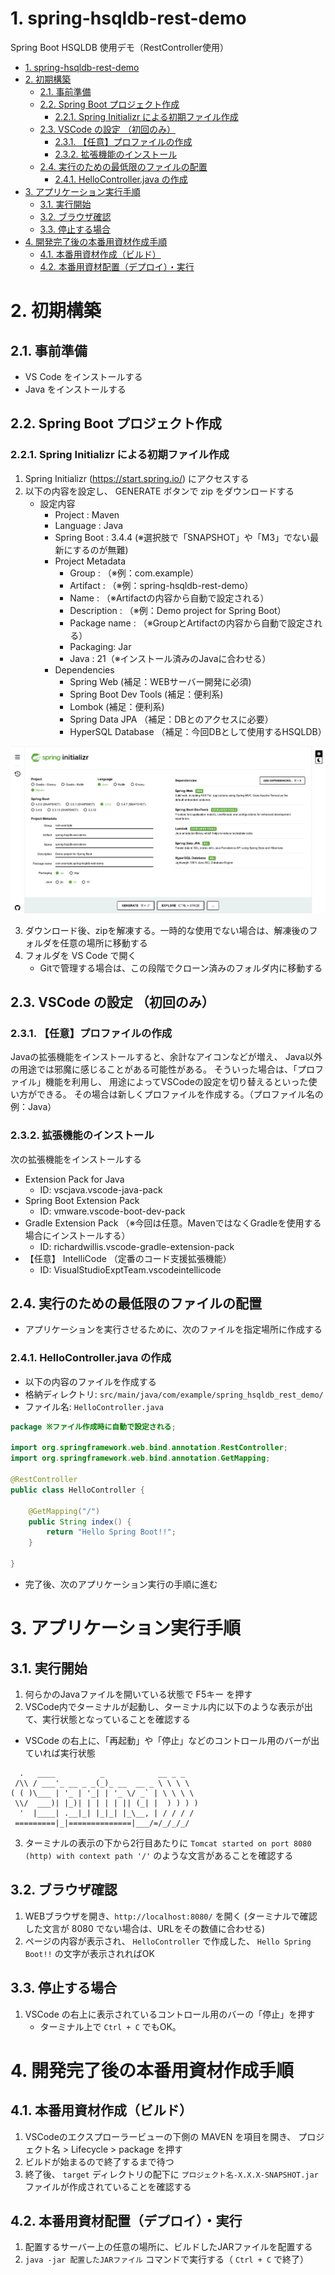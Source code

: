 # 1. spring-hsqldb-rest-demo
Spring Boot HSQLDB 使用デモ（RestController使用）

- [1. spring-hsqldb-rest-demo](#1-spring-hsqldb-rest-demo)
- [2. 初期構築](#2-初期構築)
  - [2.1. 事前準備](#21-事前準備)
  - [2.2. Spring Boot プロジェクト作成](#22-spring-boot-プロジェクト作成)
    - [2.2.1. Spring Initializr による初期ファイル作成](#221-spring-initializr-による初期ファイル作成)
  - [2.3. VSCode の設定 （初回のみ）](#23-vscode-の設定-初回のみ)
    - [2.3.1. 【任意】プロファイルの作成](#231-任意プロファイルの作成)
    - [2.3.2. 拡張機能のインストール](#232-拡張機能のインストール)
  - [2.4. 実行のための最低限のファイルの配置](#24-実行のための最低限のファイルの配置)
    - [2.4.1. HelloController.java の作成](#241-hellocontrollerjava-の作成)
- [3. アプリケーション実行手順](#3-アプリケーション実行手順)
  - [3.1. 実行開始](#31-実行開始)
  - [3.2. ブラウザ確認](#32-ブラウザ確認)
  - [3.3. 停止する場合](#33-停止する場合)
- [4. 開発完了後の本番用資材作成手順](#4-開発完了後の本番用資材作成手順)
  - [4.1. 本番用資材作成（ビルド）](#41-本番用資材作成ビルド)
  - [4.2. 本番用資材配置（デプロイ）・実行](#42-本番用資材配置デプロイ実行)


# 2. 初期構築
## 2.1. 事前準備
- VS Code をインストールする
- Java をインストールする

## 2.2. Spring Boot プロジェクト作成
### 2.2.1. Spring Initializr による初期ファイル作成
1. Spring Initializr (https://start.spring.io/) にアクセスする
2. 以下の内容を設定し、 GENERATE ボタンで zip をダウンロードする
    - 設定内容
        - Project : Maven
        - Language : Java
        - Spring Boot : 3.4.4 (※選択肢で「SNAPSHOT」や「M3」でない最新にするのが無難)
        - Project Metadata
            - Group : （※例：com.example）
            - Artifact : （※例：spring-hsqldb-rest-demo）
            - Name : （※Artifactの内容から自動で設定される）
            - Description : （※例：Demo project for Spring Boot）
            - Package name : （※GroupとArtifactの内容から自動で設定される）
            - Packaging: Jar
            - Java : 21（※インストール済みのJavaに合わせる）
        - Dependencies
            - Spring Web (補足：WEBサーバー開発に必須)
            - Spring Boot Dev Tools (補足：便利系)
            - Lombok (補足：便利系)
            - Spring Data JPA （補足：DBとのアクセスに必要）
            - HyperSQL Database （補足：今回DBとして使用するHSQLDB）

![Spring Initializr](image/spring_initializr.png)

3. ダウンロード後、zipを解凍する。一時的な使用でない場合は、解凍後のフォルダを任意の場所に移動する
4. フォルダを VS Code で開く
   - Gitで管理する場合は、この段階でクローン済みのフォルダ内に移動する

## 2.3. VSCode の設定 （初回のみ）
### 2.3.1. 【任意】プロファイルの作成
Javaの拡張機能をインストールすると、余計なアイコンなどが増え、
Java以外の用途では邪魔に感じることがある可能性がある。
そういった場合は、「プロファイル」機能を利用し、
用途によってVSCodeの設定を切り替えるといった使い方ができる。
その場合は新しくプロファイルを作成する。（プロファイル名の例：Java）

### 2.3.2. 拡張機能のインストール
次の拡張機能をインストールする

- Extension Pack for Java
    - ID: vscjava.vscode-java-pack
- Spring Boot Extension Pack
    - ID: vmware.vscode-boot-dev-pack
- Gradle Extension Pack （※今回は任意。MavenではなくGradleを使用する場合にインストールする）
    - ID: richardwillis.vscode-gradle-extension-pack
- 【任意】 IntelliCode （定番のコード支援拡張機能）
  - ID: VisualStudioExptTeam.vscodeintellicode


## 2.4. 実行のための最低限のファイルの配置
- アプリケーションを実行させるために、次のファイルを指定場所に作成する

### 2.4.1. HelloController.java の作成
- 以下の内容のファイルを作成する
- 格納ディレクトリ: `src/main/java/com/example/spring_hsqldb_rest_demo/`
- ファイル名: `HelloController.java`

```java
package ※ファイル作成時に自動で設定される;

import org.springframework.web.bind.annotation.RestController;
import org.springframework.web.bind.annotation.GetMapping;

@RestController
public class HelloController {
    
    @GetMapping("/")
    public String index() {
        return "Hello Spring Boot!!";
    }
    
}
```

- 完了後、次のアプリケーション実行の手順に進む


# 3. アプリケーション実行手順
## 3.1. 実行開始
1. 何らかのJavaファイルを開いている状態で F5キー を押す
2. VSCode内でターミナルが起動し、ターミナル内に以下のような表示が出て、実行状態となっていることを確認する
  - VSCode の右上に、「再起動」や「停止」などのコントロール用のバーが出ていれば実行状態

```
  .   ____          _            __ _ _
 /\\ / ___'_ __ _ _(_)_ __  __ _ \ \ \ \
( ( )\___ | '_ | '_| | '_ \/ _` | \ \ \ \
 \\/  ___)| |_)| | | | | || (_| |  ) ) ) )
  '  |____| .__|_| |_|_| |_\__, | / / / /
 =========|_|==============|___/=/_/_/_/
```

3. ターミナルの表示の下から2行目あたりに `Tomcat started on port 8080 (http) with context path '/'` のような文言があることを確認する

## 3.2. ブラウザ確認
1. WEBブラウザを開き、`http://localhost:8080/` を開く (ターミナルで確認した文言が 8080 でない場合は、URLをその数値に合わせる)
2. ページの内容が表示され、 `HelloController` で作成した、 `Hello Spring Boot!!` の文字が表示されればOK

## 3.3. 停止する場合
1. VSCode の右上に表示されているコントロール用のバーの「停止」を押す
   - ターミナル上で `Ctrl + C` でもOK。


# 4. 開発完了後の本番用資材作成手順
## 4.1. 本番用資材作成（ビルド）
1. VSCodeのエクスプローラービューの下側の MAVEN を項目を開き、 プロジェクト名 > Lifecycle > package を押す
2. ビルドが始まるので終了するまで待つ
3. 終了後、 `target` ディレクトリの配下に `プロジェクト名-X.X.X-SNAPSHOT.jar` ファイルが作成されていることを確認する

## 4.2. 本番用資材配置（デプロイ）・実行
1. 配置するサーバー上の任意の場所に、ビルドしたJARファイルを配置する
2. `java -jar 配置したJARファイル` コマンドで実行する（ `Ctrl + C` で終了）

